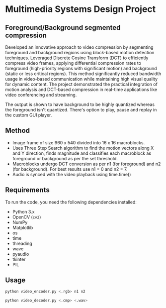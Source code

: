 # Multimedia Systems Design Project

## Foreground/Background segmented compression 

Developed an innovative approach to video compression by segmenting foreground and background regions using block-based motion detection techniques. Leveraged Discrete Cosine Transform (DCT) to efficiently compress video frames, applying differential compression rates to foreground (high-priority regions with significant motion) and background (static or less critical regions). This method significantly reduced bandwidth usage in video-based communication while maintaining high visual quality for dynamic content. The project demonstrated the practical integration of motion analysis and DCT-based compression in real-time applications like video conferencing and streaming.

The output is shown to have background to be highly quantized whereas the foreground isn't quantized. There's option to play, pause and replay in the custom GUI player.

## Method

- Image frame of size 960 x 540 divided into 16 x 16 macroblocks.
- Uses Three Step Search algorithm to find the motion vectors along X and Y direction, finds magnitude and classifies each macroblock as foreground or background as per the set threshold.
- Macroblocks undergo DCT conversion as per n1 (for foreground) and n2 (for background). For best results use n1 = 0 and n2 = 7.
- Audio is synced with the video playback using time.time()

## Requirements

To run the code, you need the following dependencies installed:

- Python 3.x
- OpenCV (`cv2`)
- NumPy
- Matplotlib
- os
- time
- threading
- wave
- pyaudio
- tkinter
- PIL

## Usage

```bash
python video_encoder.py <.rgb> n1 n2
```
```bash
python video_decoder.py <.cmp> <.wav>
```
